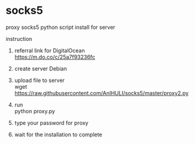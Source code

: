 # socks5
proxy socks5 python script install for server 

instruction

1. referral link for DigitalOcean<br>
https://m.do.co/c/25a7f93236fc

2. create server Debian

3. upload file to server<br>
wget https://raw.githubusercontent.com/AnIHULI/socks5/master/proxy2.py

4. run <br>
python proxy.py

5. type your password for proxy

6. wait for the installation to complete
